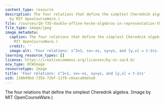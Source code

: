 ```yaml
---
content_type: resource
description: The four relations that define the simplest Cherednik algebra. (Image
  by MIT OpenCourseWare.)
file: /courses/18-735-double-affine-hecke-algebras-in-representation-theory-combinatorics-geometry-and-mathematical-physics-fall-2009/138049bd735b72bf11f9c6eaca0de5a9_18-735f09-th.jpg
file_type: image/jpeg
image_metadata:
  caption: The four relations that define the simplest Cherednik algebra. (Image by
    MIT OpenCourseWare.)
  credit: ''
  image-alt: 'Four relations: s^2=1, sx=-xs, sy=ys, and [y,x] = t-2cs.'
learning_resource_types: []
license: https://creativecommons.org/licenses/by-nc-sa/4.0/
ocw_type: OCWImage
resourcetype: Image
title: 'Four relations: s^2=1, sx=-xs, sy=ys, and [y,x] = t-2cs'
uid: 138049bd-735b-72bf-11f9-c6eaca0de5a9
---
```

The four relations that define the simplest Cherednik algebra. (Image by MIT OpenCourseWare.)